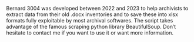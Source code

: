 Bernard 3004 was developed between 2022 and 2023 to help archivists to extract data from their old .docx inventories and to save these into xlsx formats fully exploitable by most archival softwares. The script takes advantage of the famous scraping python library BeautifulSoup. 
Don’t hesitate to contact me if you want to use it or want more information.  
